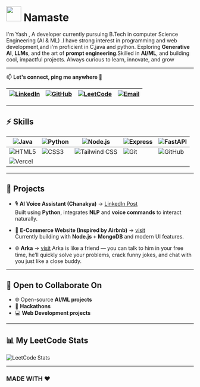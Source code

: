 # <img src="https://media.giphy.com/media/hvRJCLFzcasrR4ia7z/giphy.gif" width="40px"> Namaste



 I'm Yash , A developer currently pursuing B.Tech in computer Science Engineering (AI & ML) .I have strong interest in programming and web development,and i'm proficient in C,java and python. Exploring **Generative AI**, **LLMs**, and the art of **prompt engineering**.Skilled in  **AI/ML**, and building cool, impactful projects. Always curious to learn, innovate, and grow

---

📫 **Let's connect, ping me anywhere 🤝**

| [![LinkedIn](https://img.shields.io/badge/LinkedIn-0A66C2?style=flat\&logo=linkedin\&logoColor=white)](https://www.linkedin.com/in/yash-awasthi-a7aa5b334/) | [![GitHub](https://img.shields.io/badge/GitHub-333?style=flat\&logo=github\&logoColor=white)](https://github.com/Yashjs10) | [![LeetCode](https://img.shields.io/badge/LeetCode-FFA116?style=flat\&logo=leetcode\&logoColor=white)](https://leetcode.com/u/yashawasthi25) | [![Email](https://img.shields.io/badge/Email-D14836?style=flat\&logo=gmail\&logoColor=white)](mailto:yashawasthi854@gmail.com) |
| ----------------------------------------------------------------------------------------------------------------------------------------------------------- | -------------------------------------------------------------------------------------------------------------------------- | -------------------------------------------------------------------------------------------------------------------------------------------- | ------------------------------------------------------------------------------------------------------------------------------ |

---

## ⚡ Skills

| ![Java](https://img.shields.io/badge/Java-ED8B00?style=flat\&logo=java\&logoColor=white)       | ![Python](https://img.shields.io/badge/Python-3776AB?style=flat\&logo=python\&logoColor=white) | ![Node.js](https://img.shields.io/badge/Node.js-339933?style=flat\&logo=nodedotjs\&logoColor=white)             | ![Express](https://img.shields.io/badge/Express.js-000000?style=flat\&logo=express\&logoColor=white) | ![FastAPI](https://img.shields.io/badge/FastAPI-009688?style=flat\&logo=fastapi\&logoColor=white) |
| ---------------------------------------------------------------------------------------------- | ---------------------------------------------------------------------------------------------- | --------------------------------------------------------------------------------------------------------------- | ---------------------------------------------------------------------------------------------------- | ------------------------------------------------------------------------------------------------- |
| ![HTML5](https://img.shields.io/badge/HTML5-E34F26?style=flat\&logo=html5\&logoColor=white)    | ![CSS3](https://img.shields.io/badge/CSS3-1572B6?style=flat\&logo=css3\&logoColor=white)       | ![Tailwind CSS](https://img.shields.io/badge/Tailwind_CSS-06B6D4?style=flat\&logo=tailwindcss\&logoColor=white) | ![Git](https://img.shields.io/badge/Git-F05032?style=flat\&logo=git\&logoColor=white)                | ![GitHub](https://img.shields.io/badge/GitHub-181717?style=flat\&logo=github\&logoColor=white)    |
| ![Vercel](https://img.shields.io/badge/Vercel-000000?style=flat\&logo=vercel\&logoColor=white) |                                                                                                |                                                                                                                 |                                                                                                      |                                                                                                   |


---

## 🚀 Projects

- 🎙️ **AI Voice Assistant (Chanakya)** → [LinkedIn Post](https://www.linkedin.com/posts/yash-awasthi-a7aa5b334_ai-voiceassistant-nvidia-activity-7319263848144801792-2OTd)  
  Built using **Python**, integrates **NLP** and **voice commands** to interact naturally.

- 🛒 **E-Commerce Website (Inspired by Airbnb)** → [visit](https://wanderlust-kwz3.onrender.com/listings)  
  Currently building with **Node.js + MongoDB** and modern UI features.

- 🌐 **Arka**  → [visit](https://arka-oh4z.onrender.com/)
  Arka is like a friend — you can talk to him in your free time, he’ll quickly solve your problems, crack funny jokes, and chat with you just like a close buddy.

---

## 🤝 Open to Collaborate On

- 🌐 Open-source **AI/ML projects**  
- 🧠 **Hackathons** 
- 💻 **Web Development projects**   

---

## 📊 My LeetCode Stats

![LeetCode Stats](https://leetcard.jacoblin.cool/yashawasthi25?theme=dark&font=Baloo&ext=heatmap)

---

### MADE WITH ❤️ 
